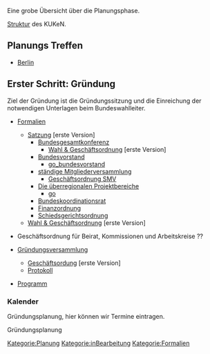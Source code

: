 Eine grobe Übersicht über die Planungsphase.

[ Struktur](/wiki/Struktur_KUKeN_Bund "wikilink") des KUKeN.

Planungs Treffen
----------------

-   [ Berlin](/wiki/Planungstreffen_Berlin "wikilink")

Erster Schritt: Gründung
------------------------

Ziel der Gründung ist die Gründungssitzung und die Einreichung der
notwendigen Unterlagen beim Bundeswahlleiter.

-   [Formalien](/wiki/Formalien "wikilink")
    -   [Satzung](/wiki/Satzung "wikilink") \[erste Version\]
        -   [Bundesgesamtkonferenz](/wiki/Bundesgesamtkonferenz "wikilink")
            -   [Wahl & Geschäftsordnung](/wiki/Go "wikilink") \[erste
                Version\]
        -   [Bundesvorstand](/wiki/Bundesvorstand "wikilink")
            -   [go\_bundesvorstand](go_bundesvorstand "wikilink")
        -   [ständige
            Mitgliederversammlung](ständige_Mitgliederversammlung "wikilink")
            -   [ Geschäftsordnung SMV](/wiki/Go_smv "wikilink")
        -   [Die überregionalen
            Projektbereiche](/wiki/Die_überregionalen_Projektbereiche "wikilink")
            -   [go](go "wikilink")
        -   [Bundeskoordinationsrat](/wiki/Bundeskoordinationsrat "wikilink")
        -   [Finanzordnung](/wiki/Finanzordnung_Bund "wikilink")
        -   [Schiedsgerichtsordnung](/wiki/Schiedsgerichtsordnung_Bund "wikilink")
    -   [Wahl & Geschäftsordnung](/wiki/Go "wikilink") \[erste Version\]

-   Geschäftsordnung für Beirat, Kommissionen und Arbeitskreise ??
-   [Gründungsversammlung](/wiki/Gründungsversammlung "wikilink")
    -   [ Geschäftsordung](/wiki/Go "wikilink") \[erste Version\]
    -   [Protokoll](/wiki/Protokoll "wikilink")
-   [Programm](/wiki/Programm "wikilink")

### Kalender

Gründungsplanung, hier können wir Termine eintragen.

<mscalendar>Gründungsplanung</mscalendar>

<Kategorie:Planung> <Kategorie:inBearbeitung> <Kategorie:Formalien>
